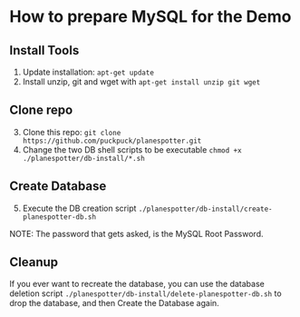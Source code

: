 How to prepare MySQL for the Demo
============================================

## Install Tools

1. Update installation: `apt-get update`
2. Install unzip, git and wget with `apt-get install unzip git wget`


## Clone repo

3. Clone this repo: `git clone https://github.com/puckpuck/planespotter.git`
4. Change the two DB shell scripts to be executable `chmod +x ./planespotter/db-install/*.sh`


## Create Database

5. Execute the DB creation script `./planespotter/db-install/create-planespotter-db.sh` 

NOTE: The password that gets asked, is the MySQL Root Password.


## Cleanup

If you ever want to recreate the database, you can use the database deletion script `./planespotter/db-install/delete-planespotter-db.sh` to drop the database, and then Create the Database again.

